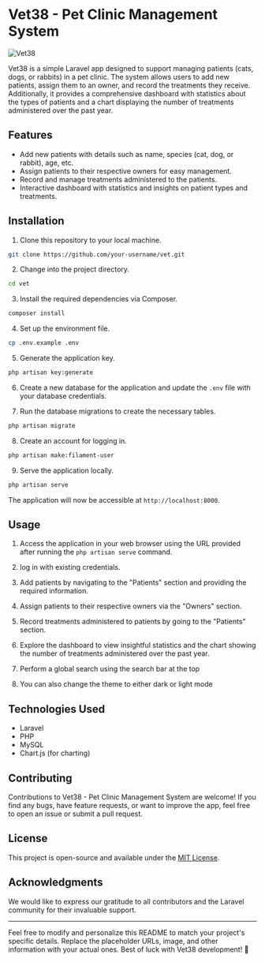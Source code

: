 # Vet38 - Pet Clinic Management System

![Vet38](vet38.jpg)

Vet38 is a simple Laravel app designed to support managing patients (cats, dogs, or rabbits) in a pet clinic. The system allows users to add new patients, assign them to an owner, and record the treatments they receive. Additionally, it provides a comprehensive dashboard with statistics about the types of patients and a chart displaying the number of treatments administered over the past year.

## Features

- Add new patients with details such as name, species (cat, dog, or rabbit), age, etc.
- Assign patients to their respective owners for easy management.
- Record and manage treatments administered to the patients.
- Interactive dashboard with statistics and insights on patient types and treatments.

## Installation

1. Clone this repository to your local machine.

```bash
git clone https://github.com/your-username/vet.git
```

2. Change into the project directory.

```bash
cd vet
```

3. Install the required dependencies via Composer.

```bash
composer install
```

4. Set up the environment file.

```bash
cp .env.example .env
```

5. Generate the application key.

```bash
php artisan key:generate
```

6. Create a new database for the application and update the `.env` file with your database credentials.

7. Run the database migrations to create the necessary tables.

```bash
php artisan migrate
```

8. Create an account for logging in.

```bash
php artisan make:filament-user
```

9. Serve the application locally.

```bash
php artisan serve
```

The application will now be accessible at `http://localhost:8000`.

## Usage

1. Access the application in your web browser using the URL provided after running the `php artisan serve` command.

2. log in with existing credentials.

3. Add patients by navigating to the "Patients" section and providing the required information.

4. Assign patients to their respective owners via the "Owners" section.

5. Record treatments administered to patients by going to the "Patients" section.

6. Explore the dashboard to view insightful statistics and the chart showing the number of treatments administered over the past year.

7. Perform a global search using the search bar at the top

8. You can also change the theme to either dark or light mode

## Technologies Used

- Laravel
- PHP
- MySQL
- Chart.js (for charting)

## Contributing

Contributions to Vet38 - Pet Clinic Management System are welcome! If you find any bugs, have feature requests, or want to improve the app, feel free to open an issue or submit a pull request.

## License

This project is open-source and available under the [MIT License](LICENSE).

## Acknowledgments

We would like to express our gratitude to all contributors and the Laravel community for their invaluable support.

---

Feel free to modify and personalize this README to match your project's specific details. Replace the placeholder URLs, image, and other information with your actual ones. Best of luck with Vet38 development! 🐾